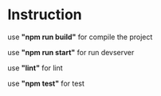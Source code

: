 # Instruction

use **"npm run build"** for compile the project

use **"npm run start"** for run devserver

use  **"lint"** for lint

use **"npm test"** for test
